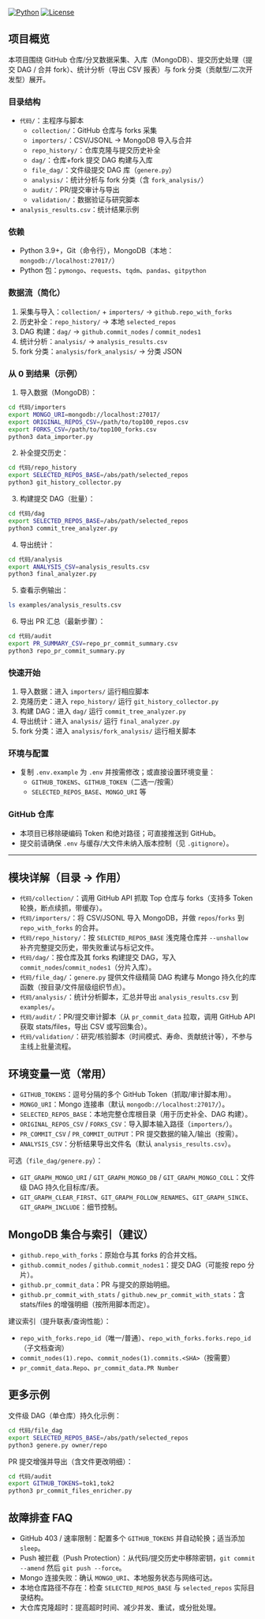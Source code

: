 [![Python](https://img.shields.io/badge/Python-3.9%2B-blue)](#) [![License](https://img.shields.io/badge/License-MIT-green)](LICENSE)

## 项目概览

本项目围绕 GitHub 仓库/分叉数据采集、入库（MongoDB）、提交历史处理（提交 DAG / 合并 fork）、统计分析（导出 CSV 报表）与 fork 分类（贡献型/二次开发型）展开。

### 目录结构
- `代码/`：主程序与脚本
  - `collection/`：GitHub 仓库与 forks 采集
  - `importers/`：CSV/JSONL → MongoDB 导入与合并
  - `repo_history/`：仓库克隆与提交历史补全
  - `dag/`：仓库+fork 提交 DAG 构建与入库
  - `file_dag/`：文件级提交 DAG 库（`genere.py`）
  - `analysis/`：统计分析与 fork 分类（含 `fork_analysis/`）
  - `audit/`：PR/提交审计与导出
  - `validation/`：数据验证与研究脚本
- `analysis_results.csv`：统计结果示例

### 依赖
- Python 3.9+，Git（命令行），MongoDB（本地：`mongodb://localhost:27017/`）
- Python 包：`pymongo`、`requests`、`tqdm`、`pandas`、`gitpython`

### 数据流（简化）
1) 采集与导入：`collection/` + `importers/` → `github.repo_with_forks`
2) 历史补全：`repo_history/` → 本地 `selected_repos`
3) DAG 构建：`dag/` → `github.commit_nodes` / `commit_nodes1`
4) 统计分析：`analysis/` → `analysis_results.csv`
5) fork 分类：`analysis/fork_analysis/` → 分类 JSON

### 从 0 到结果（示例）
1) 导入数据（MongoDB）：
```bash
cd 代码/importers
export MONGO_URI=mongodb://localhost:27017/
export ORIGINAL_REPOS_CSV=/path/to/top100_repos.csv
export FORKS_CSV=/path/to/top100_forks.csv
python3 data_importer.py
```

2) 补全提交历史：
```bash
cd 代码/repo_history
export SELECTED_REPOS_BASE=/abs/path/selected_repos
python3 git_history_collector.py
```

3) 构建提交 DAG（批量）：
```bash
cd 代码/dag
export SELECTED_REPOS_BASE=/abs/path/selected_repos
python3 commit_tree_analyzer.py
```

4) 导出统计：
```bash
cd 代码/analysis
export ANALYSIS_CSV=analysis_results.csv
python3 final_analyzer.py
```

5) 查看示例输出：
```bash
ls examples/analysis_results.csv
```

6) 导出 PR 汇总（最新步骤）：
```bash
cd 代码/audit
export PR_SUMMARY_CSV=repo_pr_commit_summary.csv
python3 repo_pr_commit_summary.py
```

### 快速开始
1) 导入数据：进入 `importers/` 运行相应脚本
2) 克隆历史：进入 `repo_history/` 运行 `git_history_collector.py`
3) 构建 DAG：进入 `dag/` 运行 `commit_tree_analyzer.py`
4) 导出统计：进入 `analysis/` 运行 `final_analyzer.py`
5) fork 分类：进入 `analysis/fork_analysis/` 运行相关脚本

### 环境与配置

- 复制 `.env.example` 为 `.env` 并按需修改；或直接设置环境变量：
  - `GITHUB_TOKENS`、`GITHUB_TOKEN`（二选一/按需）
  - `SELECTED_REPOS_BASE`、`MONGO_URI` 等

### GitHub 仓库

- 本项目已移除硬编码 Token 和绝对路径；可直接推送到 GitHub。
- 提交前请确保 `.env` 与缓存/大文件未纳入版本控制（见 `.gitignore`）。

---

## 模块详解（目录 → 作用）

- `代码/collection/`：调用 GitHub API 抓取 Top 仓库与 forks（支持多 Token 轮换，断点续抓，带缓存）。
- `代码/importers/`：将 CSV/JSONL 导入 MongoDB，并做 `repos`/`forks` 到 `repo_with_forks` 的合并。
- `代码/repo_history/`：按 `SELECTED_REPOS_BASE` 浅克隆仓库并 `--unshallow` 补齐完整提交历史，带失败重试与标记文件。
- `代码/dag/`：按仓库及其 forks 构建提交 DAG，写入 `commit_nodes`/`commit_nodes1`（分片入库）。
- `代码/file_dag/`：`genere.py` 提供文件级精简 DAG 构建与 Mongo 持久化的库函数（按目录/文件层级组织节点）。
- `代码/analysis/`：统计分析脚本，汇总并导出 `analysis_results.csv` 到 `examples/`。
- `代码/audit/`：PR/提交审计脚本（从 `pr_commit_data` 拉取，调用 GitHub API 获取 stats/files，导出 CSV 或写回集合）。
- `代码/validation/`：研究/核验脚本（时间模式、寿命、贡献统计等），不参与主线上批量流程。

## 环境变量一览（常用）

- `GITHUB_TOKENS`：逗号分隔的多个 GitHub Token（抓取/审计脚本用）。
- `MONGO_URI`：Mongo 连接串（默认 `mongodb://localhost:27017/`）。
- `SELECTED_REPOS_BASE`：本地完整仓库根目录（用于历史补全、DAG 构建）。
- `ORIGINAL_REPOS_CSV` / `FORKS_CSV`：导入脚本输入路径（`importers/`）。
- `PR_COMMIT_CSV` / `PR_COMMIT_OUTPUT`：PR 提交数据的输入/输出（按需）。
- `ANALYSIS_CSV`：分析结果导出文件名（默认 `analysis_results.csv`）。

可选（`file_dag/genere.py`）：
- `GIT_GRAPH_MONGO_URI` / `GIT_GRAPH_MONGO_DB` / `GIT_GRAPH_MONGO_COLL`：文件级 DAG 持久化目标库/表。
- `GIT_GRAPH_CLEAR_FIRST`、`GIT_GRAPH_FOLLOW_RENAMES`、`GIT_GRAPH_SINCE`、`GIT_GRAPH_INCLUDE`：细节控制。

## MongoDB 集合与索引（建议）

- `github.repo_with_forks`：原始仓与其 forks 的合并文档。
- `github.commit_nodes` / `github.commit_nodes1`：提交 DAG（可能按 repo 分片）。
- `github.pr_commit_data`：PR 与提交的原始明细。
- `github.pr_commit_with_stats` / `github.new_pr_commit_with_stats`：含 stats/files 的增强明细（按所用脚本而定）。

建议索引（提升联表/查询性能）：
- `repo_with_forks.repo_id`（唯一/普通）、`repo_with_forks.forks.repo_id`（子文档查询）
- `commit_nodes(1).repo`、`commit_nodes(1).commits.<SHA>`（按需要）
- `pr_commit_data.Repo`、`pr_commit_data.PR Number`

## 更多示例

文件级 DAG（单仓库）持久化示例：
```bash
cd 代码/file_dag
export SELECTED_REPOS_BASE=/abs/path/selected_repos
python3 genere.py owner/repo
```

PR 提交增强并导出（含文件更改明细）：
```bash
cd 代码/audit
export GITHUB_TOKENS=tok1,tok2
python3 pr_commit_files_enricher.py
```

## 故障排查 FAQ

- GitHub 403 / 速率限制：配置多个 `GITHUB_TOKENS` 并自动轮换；适当添加 `sleep`。
- Push 被拦截（Push Protection）：从代码/提交历史中移除密钥，`git commit --amend` 然后 `git push --force`。
- Mongo 连接失败：确认 `MONGO_URI`、本地服务状态与网络可达。
- 本地仓库路径不存在：检查 `SELECTED_REPOS_BASE` 与 `selected_repos` 实际目录结构。
- 大仓库克隆超时：提高超时时间、减少并发、重试，或分批处理。
